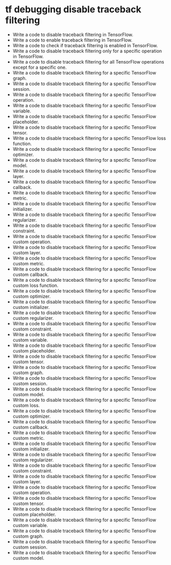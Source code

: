 # tf debugging disable traceback filtering

- Write a code to disable traceback filtering in TensorFlow.
- Write a code to enable traceback filtering in TensorFlow.
- Write a code to check if traceback filtering is enabled in TensorFlow.
- Write a code to disable traceback filtering only for a specific operation in TensorFlow.
- Write a code to disable traceback filtering for all TensorFlow operations except for a specific one.
- Write a code to disable traceback filtering for a specific TensorFlow graph.
- Write a code to disable traceback filtering for a specific TensorFlow session.
- Write a code to disable traceback filtering for a specific TensorFlow operation.
- Write a code to disable traceback filtering for a specific TensorFlow variable.
- Write a code to disable traceback filtering for a specific TensorFlow placeholder.
- Write a code to disable traceback filtering for a specific TensorFlow tensor.
- Write a code to disable traceback filtering for a specific TensorFlow loss function.
- Write a code to disable traceback filtering for a specific TensorFlow optimizer.
- Write a code to disable traceback filtering for a specific TensorFlow model.
- Write a code to disable traceback filtering for a specific TensorFlow layer.
- Write a code to disable traceback filtering for a specific TensorFlow callback.
- Write a code to disable traceback filtering for a specific TensorFlow metric.
- Write a code to disable traceback filtering for a specific TensorFlow initializer.
- Write a code to disable traceback filtering for a specific TensorFlow regularizer.
- Write a code to disable traceback filtering for a specific TensorFlow constraint.
- Write a code to disable traceback filtering for a specific TensorFlow custom operation.
- Write a code to disable traceback filtering for a specific TensorFlow custom layer.
- Write a code to disable traceback filtering for a specific TensorFlow custom metric.
- Write a code to disable traceback filtering for a specific TensorFlow custom callback.
- Write a code to disable traceback filtering for a specific TensorFlow custom loss function.
- Write a code to disable traceback filtering for a specific TensorFlow custom optimizer.
- Write a code to disable traceback filtering for a specific TensorFlow custom initializer.
- Write a code to disable traceback filtering for a specific TensorFlow custom regularizer.
- Write a code to disable traceback filtering for a specific TensorFlow custom constraint.
- Write a code to disable traceback filtering for a specific TensorFlow custom variable.
- Write a code to disable traceback filtering for a specific TensorFlow custom placeholder.
- Write a code to disable traceback filtering for a specific TensorFlow custom tensor.
- Write a code to disable traceback filtering for a specific TensorFlow custom graph.
- Write a code to disable traceback filtering for a specific TensorFlow custom session.
- Write a code to disable traceback filtering for a specific TensorFlow custom model.
- Write a code to disable traceback filtering for a specific TensorFlow custom loss.
- Write a code to disable traceback filtering for a specific TensorFlow custom optimizer.
- Write a code to disable traceback filtering for a specific TensorFlow custom callback.
- Write a code to disable traceback filtering for a specific TensorFlow custom metric.
- Write a code to disable traceback filtering for a specific TensorFlow custom initializer.
- Write a code to disable traceback filtering for a specific TensorFlow custom regularizer.
- Write a code to disable traceback filtering for a specific TensorFlow custom constraint.
- Write a code to disable traceback filtering for a specific TensorFlow custom layer.
- Write a code to disable traceback filtering for a specific TensorFlow custom operation.
- Write a code to disable traceback filtering for a specific TensorFlow custom tensor.
- Write a code to disable traceback filtering for a specific TensorFlow custom placeholder.
- Write a code to disable traceback filtering for a specific TensorFlow custom variable.
- Write a code to disable traceback filtering for a specific TensorFlow custom graph.
- Write a code to disable traceback filtering for a specific TensorFlow custom session.
- Write a code to disable traceback filtering for a specific TensorFlow custom model.